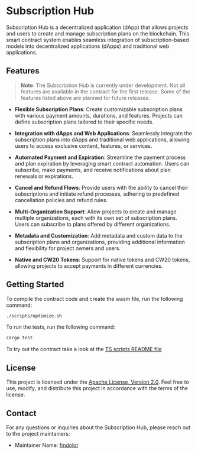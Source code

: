 # Subscription Hub

Subscription Hub is a decentralized application (dApp) that allows projects and users to create and manage subscription plans on the blockchain. This smart contract system enables seamless integration of subscription-based models into decentralized applications (dApps) and traditional web applications.

## Features

> **Note**: The Subscription Hub is currently under development. Not all features are available in the contract for the first release. Some of the features listed above are planned for future releases.

- **Flexible Subscription Plans**: Create customizable subscription plans with various payment amounts, durations, and features. Projects can define subscription plans tailored to their specific needs.

- **Integration with dApps and Web Applications**: Seamlessly integrate the subscription plans into dApps and traditional web applications, allowing users to access exclusive content, features, or services.

- **Automated Payment and Expiration**: Streamline the payment process and plan expiration by leveraging smart contract automation. Users can subscribe, make payments, and receive notifications about plan renewals or expirations.

- **Cancel and Refund Flows**: Provide users with the ability to cancel their subscriptions and initiate refund processes, adhering to predefined cancellation policies and refund rules.

- **Multi-Organization Support**: Allow projects to create and manage multiple organizations, each with its own set of subscription plans. Users can subscribe to plans offered by different organizations.

- **Metadata and Customization**: Add metadata and custom data to the subscription plans and organizations, providing additional information and flexibility for project owners and users.

- **Native and CW20 Tokens**: Support for native tokens and CW20 tokens, allowing projects to accept payments in different currencies.

## Getting Started

To compile the contract code and create the wasm file, run the following command:

```bash
./scripts/optimize.sh
```

To run the tests, run the following command:

```bash
cargo test
```

To try out the contract take a look at the [TS scripts README file](./scripts/ts/README.md)

## License

This project is licensed under the [Apache License, Version 2.0](./LICENSE). Feel free to use, modify, and distribute this project in accordance with the terms of the license.

## Contact

For any questions or inquiries about the Subscription Hub, please reach out to the project maintainers:

- Maintainer Name: [findolor](https://github.com/findolor)
